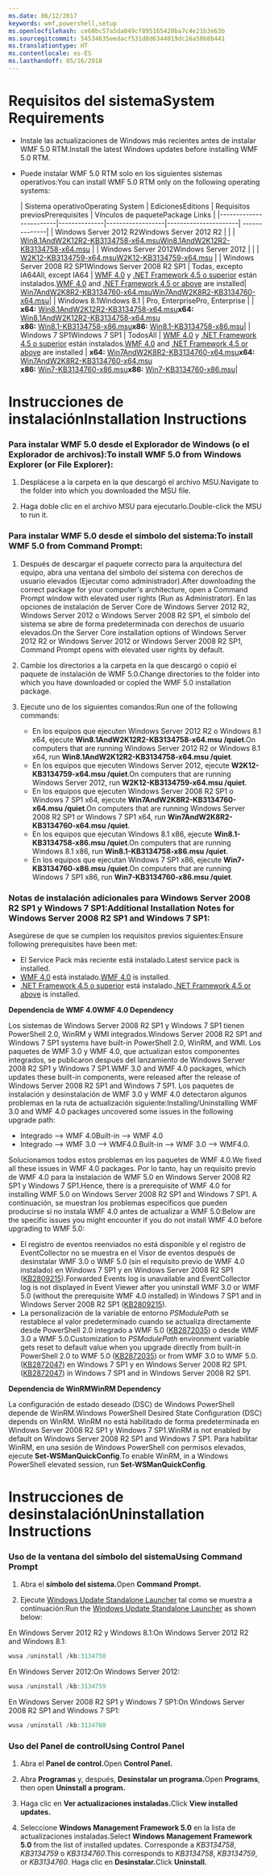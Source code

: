 ```yaml
---
ms.date: 06/12/2017
keywords: wmf,powershell,setup
ms.openlocfilehash: ce68bc57a5da049cf895165420ba7c4e21b3e63b
ms.sourcegitcommit: 54534635eedacf531d8d6344019dc16a50b8b441
ms.translationtype: HT
ms.contentlocale: es-ES
ms.lasthandoff: 05/16/2018
---
```

# <a name="system-requirements"></a><span data-ttu-id="0486a-102">Requisitos del sistema</span><span class="sxs-lookup"><span data-stu-id="0486a-102">System Requirements</span></span>

- <span data-ttu-id="0486a-103">Instale las actualizaciones de Windows más recientes antes de instalar WMF 5.0 RTM.</span><span class="sxs-lookup"><span data-stu-id="0486a-103">Install the latest Windows updates before installing WMF 5.0 RTM.</span></span>
- <span data-ttu-id="0486a-104">Puede instalar WMF 5.0 RTM solo en los siguientes sistemas operativos:</span><span class="sxs-lookup"><span data-stu-id="0486a-104">You can install WMF 5.0 RTM only on the following operating systems:</span></span>

    | <span data-ttu-id="0486a-105">Sistema operativo</span><span class="sxs-lookup"><span data-stu-id="0486a-105">Operating System</span></span>       | <span data-ttu-id="0486a-106">Ediciones</span><span class="sxs-lookup"><span data-stu-id="0486a-106">Editions</span></span>         | <span data-ttu-id="0486a-107">Requisitos previos</span><span class="sxs-lookup"><span data-stu-id="0486a-107">Prerequisites</span></span>        |  <span data-ttu-id="0486a-108">Vínculos de paquete</span><span class="sxs-lookup"><span data-stu-id="0486a-108">Package Links</span></span> |
    |------------------------|--------------|------------------|----------------------| --------------|
    | <span data-ttu-id="0486a-109">Windows Server 2012 R2</span><span class="sxs-lookup"><span data-stu-id="0486a-109">Windows Server 2012 R2</span></span> |  |  | [<span data-ttu-id="0486a-110">Win8.1AndW2K12R2-KB3134758-x64.msu</span><span class="sxs-lookup"><span data-stu-id="0486a-110">Win8.1AndW2K12R2-KB3134758-x64.msu</span></span>](http://go.microsoft.com/fwlink/?LinkId=717507) |
    | <span data-ttu-id="0486a-111">Windows Server 2012</span><span class="sxs-lookup"><span data-stu-id="0486a-111">Windows Server 2012</span></span>    |  |  | [<span data-ttu-id="0486a-112">W2K12-KB3134759-x64.msu</span><span class="sxs-lookup"><span data-stu-id="0486a-112">W2K12-KB3134759-x64.msu</span></span>](http://go.microsoft.com/fwlink/?LinkId=717506) |
    | <span data-ttu-id="0486a-113">Windows Server 2008 R2 SP1</span><span class="sxs-lookup"><span data-stu-id="0486a-113">Windows Server 2008 R2 SP1</span></span> | <span data-ttu-id="0486a-114">Todas, excepto IA64</span><span class="sxs-lookup"><span data-stu-id="0486a-114">All, except IA64</span></span> | <span data-ttu-id="0486a-115">[WMF 4.0](http://www.microsoft.com/en-us/download/details.aspx?id=40855) y [.NET Framework 4.5 o superior](https://msdn.microsoft.com/library/5a4x27ek.aspx) están instalados.</span><span class="sxs-lookup"><span data-stu-id="0486a-115">[WMF 4.0](http://www.microsoft.com/en-us/download/details.aspx?id=40855) and [.NET Framework 4.5 or above](https://msdn.microsoft.com/library/5a4x27ek.aspx) are installed</span></span>| [<span data-ttu-id="0486a-116">Win7AndW2K8R2-KB3134760-x64.msu</span><span class="sxs-lookup"><span data-stu-id="0486a-116">Win7AndW2K8R2-KB3134760-x64.msu</span></span>](http://go.microsoft.com/fwlink/?LinkId=717504)|
    | <span data-ttu-id="0486a-117">Windows 8.1</span><span class="sxs-lookup"><span data-stu-id="0486a-117">Windows 8.1</span></span> | <span data-ttu-id="0486a-118">Pro, Enterprise</span><span class="sxs-lookup"><span data-stu-id="0486a-118">Pro, Enterprise</span></span> | | <span data-ttu-id="0486a-119">**x64:**  [Win8.1AndW2K12R2-KB3134758-x64.msu](http://go.microsoft.com/fwlink/?LinkId=717507)</span><span class="sxs-lookup"><span data-stu-id="0486a-119">**x64:**  [Win8.1AndW2K12R2-KB3134758-x64.msu](http://go.microsoft.com/fwlink/?LinkId=717507)</span></span> </br> <span data-ttu-id="0486a-120">**x86:**  [Win8.1-KB3134758-x86.msu](http://go.microsoft.com/fwlink/?LinkID=717963)</span><span class="sxs-lookup"><span data-stu-id="0486a-120">**x86:**  [Win8.1-KB3134758-x86.msu](http://go.microsoft.com/fwlink/?LinkID=717963)</span></span>|
    | <span data-ttu-id="0486a-121">Windows 7 SP1</span><span class="sxs-lookup"><span data-stu-id="0486a-121">Windows 7 SP1</span></span> | <span data-ttu-id="0486a-122">Todos</span><span class="sxs-lookup"><span data-stu-id="0486a-122">All</span></span> | <span data-ttu-id="0486a-123">[WMF 4.0](http://www.microsoft.com/en-us/download/details.aspx?id=40855) y [.NET Framework 4.5 o superior](https://msdn.microsoft.com/library/5a4x27ek.aspx) están instalados.</span><span class="sxs-lookup"><span data-stu-id="0486a-123">[WMF 4.0](http://www.microsoft.com/en-us/download/details.aspx?id=40855) and [.NET Framework 4.5 or above](https://msdn.microsoft.com/library/5a4x27ek.aspx) are installed</span></span> | <span data-ttu-id="0486a-124">**x64:** [Win7AndW2K8R2-KB3134760-x64.msu](http://go.microsoft.com/fwlink/?LinkId=717504)</span><span class="sxs-lookup"><span data-stu-id="0486a-124">**x64:**  [Win7AndW2K8R2-KB3134760-x64.msu](http://go.microsoft.com/fwlink/?LinkId=717504)</span></span>  </br> <span data-ttu-id="0486a-125">**x86:**  [Win7-KB3134760-x86.msu](http://go.microsoft.com/fwlink/?LinkID=717962)</span><span class="sxs-lookup"><span data-stu-id="0486a-125">**x86:**  [Win7-KB3134760-x86.msu](http://go.microsoft.com/fwlink/?LinkID=717962)</span></span>|

# <a name="installation-instructions"></a><span data-ttu-id="0486a-126">Instrucciones de instalación</span><span class="sxs-lookup"><span data-stu-id="0486a-126">Installation Instructions</span></span>

### <a name="to-install-wmf-50-from-windows-explorer-or-file-explorer"></a><span data-ttu-id="0486a-127">Para instalar WMF 5.0 desde el Explorador de Windows (o el Explorador de archivos):</span><span class="sxs-lookup"><span data-stu-id="0486a-127">To install WMF 5.0 from Windows Explorer (or File Explorer):</span></span>

1. <span data-ttu-id="0486a-128">Desplácese a la carpeta en la que descargó el archivo MSU.</span><span class="sxs-lookup"><span data-stu-id="0486a-128">Navigate to the folder into which you downloaded the MSU file.</span></span>

2. <span data-ttu-id="0486a-129">Haga doble clic en el archivo MSU para ejecutarlo.</span><span class="sxs-lookup"><span data-stu-id="0486a-129">Double-click the MSU to run it.</span></span>

### <a name="to-install-wmf-50-from-command-prompt"></a><span data-ttu-id="0486a-130">Para instalar WMF 5.0 desde el símbolo del sistema:</span><span class="sxs-lookup"><span data-stu-id="0486a-130">To install WMF 5.0 from Command Prompt:</span></span>

1. <span data-ttu-id="0486a-131">Después de descargar el paquete correcto para la arquitectura del equipo, abra una ventana del símbolo del sistema con derechos de usuario elevados (Ejecutar como administrador).</span><span class="sxs-lookup"><span data-stu-id="0486a-131">After downloading the correct package for your computer's architecture, open a Command Prompt window with elevated user rights (Run as Administrator).</span></span> <span data-ttu-id="0486a-132">En las opciones de instalación de Server Core de Windows Server 2012 R2, Windows Server 2012 o Windows Server 2008 R2 SP1, el símbolo del sistema se abre de forma predeterminada con derechos de usuario elevados.</span><span class="sxs-lookup"><span data-stu-id="0486a-132">On the Server Core installation options of Windows Server 2012 R2 or Windows Server 2012 or Windows Server 2008 R2 SP1, Command Prompt opens with elevated user rights by default.</span></span>

2. <span data-ttu-id="0486a-133">Cambie los directorios a la carpeta en la que descargó o copió el paquete de instalación de WMF 5.0.</span><span class="sxs-lookup"><span data-stu-id="0486a-133">Change directories to the folder into which you have downloaded or copied the WMF 5.0 installation package.</span></span>

3. <span data-ttu-id="0486a-134">Ejecute uno de los siguientes comandos:</span><span class="sxs-lookup"><span data-stu-id="0486a-134">Run one of the following commands:</span></span>
    - <span data-ttu-id="0486a-135">En los equipos que ejecuten Windows Server 2012 R2 o Windows 8.1 x64, ejecute **Win8.1AndW2K12R2-KB3134758-x64.msu /quiet**.</span><span class="sxs-lookup"><span data-stu-id="0486a-135">On computers that are running Windows Server 2012 R2 or Windows 8.1 x64, run **Win8.1AndW2K12R2-KB3134758-x64.msu /quiet**.</span></span>
    - <span data-ttu-id="0486a-136">En los equipos que ejecuten Windows Server 2012, ejecute **W2K12-KB3134759-x64.msu /quiet**.</span><span class="sxs-lookup"><span data-stu-id="0486a-136">On computers that are running Windows Server 2012, run **W2K12-KB3134759-x64.msu /quiet**.</span></span>
    - <span data-ttu-id="0486a-137">En los equipos que ejecuten Windows Server 2008 R2 SP1 o Windows 7 SP1 x64, ejecute **Win7AndW2K8R2-KB3134760-x64.msu /quiet**.</span><span class="sxs-lookup"><span data-stu-id="0486a-137">On computers that are running Windows Server 2008 R2 SP1 or Windows 7 SP1 x64, run **Win7AndW2K8R2-KB3134760-x64.msu /quiet**.</span></span>
    - <span data-ttu-id="0486a-138">En los equipos que ejecutan Windows 8.1 x86, ejecute **Win8.1-KB3134758-x86.msu /quiet**.</span><span class="sxs-lookup"><span data-stu-id="0486a-138">On computers that are running Windows 8.1 x86, run **Win8.1-KB3134758-x86.msu /quiet**.</span></span>
    - <span data-ttu-id="0486a-139">En los equipos que ejecutan Windows 7 SP1 x86, ejecute **Win7-KB3134760-x86.msu /quiet**.</span><span class="sxs-lookup"><span data-stu-id="0486a-139">On computers that are running Windows 7 SP1 x86, run **Win7-KB3134760-x86.msu /quiet**.</span></span>

### <a name="additional-installation-notes-for-windows-server-2008-r2-sp1-and-windows-7-sp1"></a><span data-ttu-id="0486a-140">Notas de instalación adicionales para Windows Server 2008 R2 SP1 y Windows 7 SP1:</span><span class="sxs-lookup"><span data-stu-id="0486a-140">Additional Installation Notes for Windows Server 2008 R2 SP1 and Windows 7 SP1:</span></span>

<span data-ttu-id="0486a-141">Asegúrese de que se cumplen los requisitos previos siguientes:</span><span class="sxs-lookup"><span data-stu-id="0486a-141">Ensure following prerequisites have been met:</span></span>
- <span data-ttu-id="0486a-142">El Service Pack más reciente está instalado.</span><span class="sxs-lookup"><span data-stu-id="0486a-142">Latest service pack is installed.</span></span>
- <span data-ttu-id="0486a-143">[WMF 4.0](http://www.microsoft.com/en-us/download/details.aspx?id=40855) está instalado.</span><span class="sxs-lookup"><span data-stu-id="0486a-143">[WMF 4.0](http://www.microsoft.com/en-us/download/details.aspx?id=40855) is installed.</span></span>
- <span data-ttu-id="0486a-144">[.NET Framework 4.5 o superior](https://msdn.microsoft.com/library/5a4x27ek.aspx) está instalado.</span><span class="sxs-lookup"><span data-stu-id="0486a-144">[.NET Framework 4.5 or above](https://msdn.microsoft.com/library/5a4x27ek.aspx) is installed.</span></span>

<span data-ttu-id="0486a-145">**Dependencia de WMF 4.0**</span><span class="sxs-lookup"><span data-stu-id="0486a-145">**WMF 4.0 Dependency**</span></span>

<span data-ttu-id="0486a-146">Los sistemas de Windows Server 2008 R2 SP1 y Windows 7 SP1 tienen PowerShell 2.0, WinRM y WMI integrados.</span><span class="sxs-lookup"><span data-stu-id="0486a-146">Windows Server 2008 R2 SP1 and Windows 7 SP1 systems have built-in PowerShell 2.0, WinRM, and WMI.</span></span> <span data-ttu-id="0486a-147">Los paquetes de WMF 3.0 y WMF 4.0, que actualizan estos componentes integrados, se publicaron después del lanzamiento de Windows Server 2008 R2 SP1 y Windows 7 SP1.</span><span class="sxs-lookup"><span data-stu-id="0486a-147">WMF 3.0 and WMF 4.0 packages, which updates these built-in components, were released after the release of Windows Server 2008 R2 SP1 and Windows 7 SP1.</span></span> <span data-ttu-id="0486a-148">Los paquetes de instalación y desinstalación de WMF 3.0 y WMF 4.0 detectaron algunos problemas en la ruta de actualización siguiente:</span><span class="sxs-lookup"><span data-stu-id="0486a-148">Installing/Uninstalling WMF 3.0 and WMF 4.0 packages uncovered some issues in the following upgrade path:</span></span>

- <span data-ttu-id="0486a-149">Integrado --> WMF 4.0</span><span class="sxs-lookup"><span data-stu-id="0486a-149">Built-in --> WMF 4.0</span></span>
- <span data-ttu-id="0486a-150">Integrado --> WMF 3.0 --> WMF4.0.</span><span class="sxs-lookup"><span data-stu-id="0486a-150">Built-in --> WMF 3.0 --> WMF4.0.</span></span>

<span data-ttu-id="0486a-151">Solucionamos todos estos problemas en los paquetes de WMF 4.0.</span><span class="sxs-lookup"><span data-stu-id="0486a-151">We fixed all these issues in WMF 4.0 packages.</span></span> <span data-ttu-id="0486a-152">Por lo tanto, hay un requisito previo de WMF 4.0 para la instalación de WMF 5.0 en Windows Server 2008 R2 SP1 y Windows 7 SP1.</span><span class="sxs-lookup"><span data-stu-id="0486a-152">Hence, there is a prerequisite of WMF 4.0 for installing WMF 5.0 on Windows Server 2008 R2 SP1 and Windows 7 SP1.</span></span> <span data-ttu-id="0486a-153">A continuación, se muestran los problemas específicos que pueden producirse si no instala WMF 4.0 antes de actualizar a WMF 5.0:</span><span class="sxs-lookup"><span data-stu-id="0486a-153">Below are the specific issues you might encounter if you do not install WMF 4.0 before upgrading to WMF 5.0:</span></span>

- <span data-ttu-id="0486a-154">El registro de eventos reenviados no está disponible y el registro de EventCollector no se muestra en el Visor de eventos después de desinstalar WMF 3.0 o WMF 5.0 (sin el requisito previo de WMF 4.0 instalado) en Windows 7 SP1 y en Windows Server 2008 R2 SP1 ([KB2809215](https://support.microsoft.com/en-us/kb/2809215)).</span><span class="sxs-lookup"><span data-stu-id="0486a-154">Forwarded Events log is unavailable and EventCollector log is not displayed in Event Viewer after you uninstall WMF 3.0 or WMF 5.0 (without the prerequisite WMF 4.0 installed) in Windows 7 SP1 and in Windows Server 2008 R2 SP1 ([KB2809215](https://support.microsoft.com/en-us/kb/2809215)).</span></span>
- <span data-ttu-id="0486a-155">La personalización de la variable de entorno *PSModulePath* se restablece al valor predeterminado cuando se actualiza directamente desde PowerShell 2.0 integrado a WMF 5.0 ([KB2872035](https://support.microsoft.com/en-us/kb/2872035)) o desde WMF 3.0 a WMF 5.0.</span><span class="sxs-lookup"><span data-stu-id="0486a-155">Customization to *PSModulePath* environment variable gets reset to default value when you upgrade directly from built-in PowerShell 2.0 to WMF 5.0 ([KB2872035](https://support.microsoft.com/en-us/kb/2872035)) or from WMF 3.0 to WMF 5.0.</span></span> <span data-ttu-id="0486a-156">([KB2872047](https://support.microsoft.com/en-us/kb/2872047)) en Windows 7 SP1 y en Windows Server 2008 R2 SP1.</span><span class="sxs-lookup"><span data-stu-id="0486a-156">([KB2872047](https://support.microsoft.com/en-us/kb/2872047)) in Windows 7 SP1 and in Windows Server 2008 R2 SP1.</span></span>

<span data-ttu-id="0486a-157">**Dependencia de WinRM**</span><span class="sxs-lookup"><span data-stu-id="0486a-157">**WinRM Dependency**</span></span>

<span data-ttu-id="0486a-158">La configuración de estado deseado (DSC) de Windows PowerShell depende de WinRM.</span><span class="sxs-lookup"><span data-stu-id="0486a-158">Windows PowerShell Desired State Configuration (DSC) depends on WinRM.</span></span> <span data-ttu-id="0486a-159">WinRM no está habilitado de forma predeterminada en Windows Server 2008 R2 SP1 y Windows 7 SP1.</span><span class="sxs-lookup"><span data-stu-id="0486a-159">WinRM is not enabled by default on Windows Server 2008 R2 SP1 and Windows 7 SP1.</span></span> <span data-ttu-id="0486a-160">Para habilitar WinRM, en una sesión de Windows PowerShell con permisos elevados, ejecute **Set-WSManQuickConfig**.</span><span class="sxs-lookup"><span data-stu-id="0486a-160">To enable WinRM, in a Windows PowerShell elevated session, run **Set-WSManQuickConfig**.</span></span>

# <a name="uninstallation-instructions"></a><span data-ttu-id="0486a-161">Instrucciones de desinstalación</span><span class="sxs-lookup"><span data-stu-id="0486a-161">Uninstallation Instructions</span></span>

### <a name="using-command-prompt"></a><span data-ttu-id="0486a-162">Uso de la ventana del símbolo del sistema</span><span class="sxs-lookup"><span data-stu-id="0486a-162">Using Command Prompt</span></span>

1.  <span data-ttu-id="0486a-163">Abra el **símbolo del sistema.**</span><span class="sxs-lookup"><span data-stu-id="0486a-163">Open **Command Prompt.**</span></span>

2.  <span data-ttu-id="0486a-164">Ejecute [Windows Update Standalone Launcher](https://support.microsoft.com/en-us/kb/934307) tal como se muestra a continuación:</span><span class="sxs-lookup"><span data-stu-id="0486a-164">Run the [Windows Update Standalone Launcher](https://support.microsoft.com/en-us/kb/934307) as shown below:</span></span>

<span data-ttu-id="0486a-165">En Windows Server 2012 R2 y Windows 8.1:</span><span class="sxs-lookup"><span data-stu-id="0486a-165">On Windows Server 2012 R2 and Windows 8.1:</span></span>
```powershell
wusa /uninstall /kb:3134758
```
<span data-ttu-id="0486a-166">En Windows Server 2012:</span><span class="sxs-lookup"><span data-stu-id="0486a-166">On Windows Server 2012:</span></span>
```powershell
wusa /uninstall /kb:3134759
```
<span data-ttu-id="0486a-167">En Windows Server 2008 R2 SP1 y Windows 7 SP1:</span><span class="sxs-lookup"><span data-stu-id="0486a-167">On Windows Server 2008 R2 SP1 and Windows 7 SP1:</span></span>
```powershell
wusa /uninstall /kb:3134760
```

### <a name="using-control-panel"></a><span data-ttu-id="0486a-168">Uso del Panel de control</span><span class="sxs-lookup"><span data-stu-id="0486a-168">Using Control Panel</span></span>

1.  <span data-ttu-id="0486a-169">Abra el **Panel de control.**</span><span class="sxs-lookup"><span data-stu-id="0486a-169">Open **Control Panel.**</span></span>

2.  <span data-ttu-id="0486a-170">Abra **Programas** y, después, **Desinstalar un programa.**</span><span class="sxs-lookup"><span data-stu-id="0486a-170">Open **Programs**, then open **Uninstall a program.**</span></span>

3.  <span data-ttu-id="0486a-171">Haga clic en **Ver actualizaciones instaladas.**</span><span class="sxs-lookup"><span data-stu-id="0486a-171">Click **View installed updates.**</span></span>

4.  <span data-ttu-id="0486a-172">Seleccione **Windows Management Framework 5.0** en la lista de actualizaciones instaladas.</span><span class="sxs-lookup"><span data-stu-id="0486a-172">Select **Windows Management Framework 5.0** from the list of installed updates.</span></span> <span data-ttu-id="0486a-173">Corresponde a *KB3134758*, *KB3134759* o *KB3134760*.</span><span class="sxs-lookup"><span data-stu-id="0486a-173">This corresponds to *KB3134758*, *KB3134759*, or *KB3134760*.</span></span> <span data-ttu-id="0486a-174">Haga clic en **Desinstalar.**</span><span class="sxs-lookup"><span data-stu-id="0486a-174">Click **Uninstall.**</span></span>
